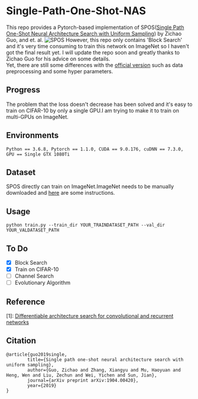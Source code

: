 # Single-Path-One-Shot-NAS
This repo provides a Pytorch-based implementation of SPOS([Single Path One-Shot Neural Architecture Search with Uniform Sampling](https://arxiv.org/abs/1904.00420))  by Zichao Guo, and et. al.
![SPOS](https://github.com/ShunLu91/Single-Path-One-Shot-NAS/blob/master/img/SPOS.jpg)
However, this repo only contains 'Block Search' and it's very time consuming to train this network on ImageNet so I haven't got the final result yet. I will update the repo soon and greatly thanks to Zichao Guo for his advice on some details.      
Yet, there are still some differences with the [official version](https://github.com/megvii-model/ShuffleNet-Series/tree/master/OneShot) such as data preprocessing and some hyper parameters.        
                
## Progress
The problem that the loss doesn't decrease has been solved and it's easy to train on CIFAR-10 by only a single GPU.I am trying to make it to train on multi-GPUs on ImageNet.

## Environments    
```
Python == 3.6.8, Pytorch == 1.1.0, CUDA == 9.0.176, cuDNN == 7.3.0, GPU == Single GTX 1080Ti 
```

## Dataset   
SPOS directly can train on ImageNet.ImageNet needs to be manually downloaded and [here](https://github.com/pytorch/examples/tree/master/imagenet) are some instructions.   
         
## Usage
```
python train.py --train_dir YOUR_TRAINDATASET_PATH --val_dir YOUR_VALDATASET_PATH
```

## To Do
- [x] Block Search
- [x] Train on CIFAR-10
- [ ] Channel Search
- [ ] Evolutionary Algorithm

## Reference
[1]: [Differentiable architecture search for convolutional and recurrent networks](https://github.com/quark0/darts)
             
## Citation
```
@article{guo2019single,
        title={Single path one-shot neural architecture search with uniform sampling},
        author={Guo, Zichao and Zhang, Xiangyu and Mu, Haoyuan and Heng, Wen and Liu, Zechun and Wei, Yichen and Sun, Jian},
        journal={arXiv preprint arXiv:1904.00420},
        year={2019}
}
```
